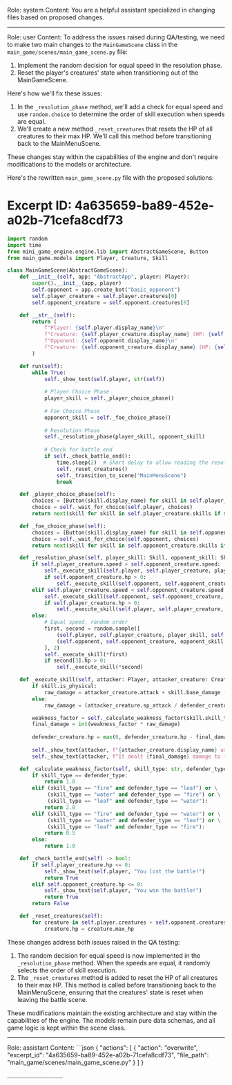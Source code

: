 Role: system
Content: You are a helpful assistant specialized in changing files based on proposed changes.
__________________
Role: user
Content: To address the issues raised during QA/testing, we need to make two main changes to the `MainGameScene` class in the `main_game/scenes/main_game_scene.py` file:

1. Implement the random decision for equal speed in the resolution phase.
2. Reset the player's creatures' state when transitioning out of the MainGameScene.

Here's how we'll fix these issues:

1. In the `_resolution_phase` method, we'll add a check for equal speed and use `random.choice` to determine the order of skill execution when speeds are equal.
2. We'll create a new method `_reset_creatures` that resets the HP of all creatures to their max HP. We'll call this method before transitioning back to the MainMenuScene.

These changes stay within the capabilities of the engine and don't require modifications to the models or architecture.

Here's the rewritten `main_game_scene.py` file with the proposed solutions:

# Excerpt ID: 4a635659-ba89-452e-a02b-71cefa8cdf73
```python main_game/scenes/main_game_scene.py
import random
import time
from mini_game_engine.engine.lib import AbstractGameScene, Button
from main_game.models import Player, Creature, Skill

class MainGameScene(AbstractGameScene):
    def __init__(self, app: "AbstractApp", player: Player):
        super().__init__(app, player)
        self.opponent = app.create_bot("basic_opponent")
        self.player_creature = self.player.creatures[0]
        self.opponent_creature = self.opponent.creatures[0]

    def __str__(self):
        return (
            f"Player: {self.player.display_name}\n"
            f"Creature: {self.player_creature.display_name} (HP: {self.player_creature.hp}/{self.player_creature.max_hp})\n"
            f"Opponent: {self.opponent.display_name}\n"
            f"Creature: {self.opponent_creature.display_name} (HP: {self.opponent_creature.hp}/{self.opponent_creature.max_hp})\n"
        )

    def run(self):
        while True:
            self._show_text(self.player, str(self))
            
            # Player Choice Phase
            player_skill = self._player_choice_phase()
            
            # Foe Choice Phase
            opponent_skill = self._foe_choice_phase()
            
            # Resolution Phase
            self._resolution_phase(player_skill, opponent_skill)
            
            # Check for battle end
            if self._check_battle_end():
                time.sleep(2)  # Short delay to allow reading the result
                self._reset_creatures()
                self._transition_to_scene("MainMenuScene")
                break

    def _player_choice_phase(self):
        choices = [Button(skill.display_name) for skill in self.player_creature.skills]
        choice = self._wait_for_choice(self.player, choices)
        return next(skill for skill in self.player_creature.skills if skill.display_name == choice.display_name)

    def _foe_choice_phase(self):
        choices = [Button(skill.display_name) for skill in self.opponent_creature.skills]
        choice = self._wait_for_choice(self.opponent, choices)
        return next(skill for skill in self.opponent_creature.skills if skill.display_name == choice.display_name)

    def _resolution_phase(self, player_skill: Skill, opponent_skill: Skill):
        if self.player_creature.speed > self.opponent_creature.speed:
            self._execute_skill(self.player, self.player_creature, player_skill, self.opponent_creature)
            if self.opponent_creature.hp > 0:
                self._execute_skill(self.opponent, self.opponent_creature, opponent_skill, self.player_creature)
        elif self.player_creature.speed < self.opponent_creature.speed:
            self._execute_skill(self.opponent, self.opponent_creature, opponent_skill, self.player_creature)
            if self.player_creature.hp > 0:
                self._execute_skill(self.player, self.player_creature, player_skill, self.opponent_creature)
        else:
            # Equal speed, random order
            first, second = random.sample([
                (self.player, self.player_creature, player_skill, self.opponent_creature),
                (self.opponent, self.opponent_creature, opponent_skill, self.player_creature)
            ], 2)
            self._execute_skill(*first)
            if second[3].hp > 0:
                self._execute_skill(*second)

    def _execute_skill(self, attacker: Player, attacker_creature: Creature, skill: Skill, defender_creature: Creature):
        if skill.is_physical:
            raw_damage = attacker_creature.attack + skill.base_damage - defender_creature.defense
        else:
            raw_damage = (attacker_creature.sp_attack / defender_creature.sp_defense) * skill.base_damage

        weakness_factor = self._calculate_weakness_factor(skill.skill_type, defender_creature.creature_type)
        final_damage = int(weakness_factor * raw_damage)
        
        defender_creature.hp = max(0, defender_creature.hp - final_damage)
        
        self._show_text(attacker, f"{attacker_creature.display_name} used {skill.display_name}!")
        self._show_text(attacker, f"It dealt {final_damage} damage to {defender_creature.display_name}!")

    def _calculate_weakness_factor(self, skill_type: str, defender_type: str) -> float:
        if skill_type == defender_type:
            return 1.0
        elif (skill_type == "fire" and defender_type == "leaf") or \
             (skill_type == "water" and defender_type == "fire") or \
             (skill_type == "leaf" and defender_type == "water"):
            return 2.0
        elif (skill_type == "fire" and defender_type == "water") or \
             (skill_type == "water" and defender_type == "leaf") or \
             (skill_type == "leaf" and defender_type == "fire"):
            return 0.5
        else:
            return 1.0

    def _check_battle_end(self) -> bool:
        if self.player_creature.hp <= 0:
            self._show_text(self.player, "You lost the battle!")
            return True
        elif self.opponent_creature.hp <= 0:
            self._show_text(self.player, "You won the battle!")
            return True
        return False

    def _reset_creatures(self):
        for creature in self.player.creatures + self.opponent.creatures:
            creature.hp = creature.max_hp
```

These changes address both issues raised in the QA testing:

1. The random decision for equal speed is now implemented in the `_resolution_phase` method. When the speeds are equal, it randomly selects the order of skill execution.
2. The `_reset_creatures` method is added to reset the HP of all creatures to their max HP. This method is called before transitioning back to the MainMenuScene, ensuring that the creatures' state is reset when leaving the battle scene.

These modifications maintain the existing architecture and stay within the capabilities of the engine. The models remain pure data schemas, and all game logic is kept within the scene class.
__________________
Role: assistant
Content: ```json
{
  "actions": [
    {
      "action": "overwrite",
      "excerpt_id": "4a635659-ba89-452e-a02b-71cefa8cdf73",
      "file_path": "main_game/scenes/main_game_scene.py"
    }
  ]
}
```
__________________
